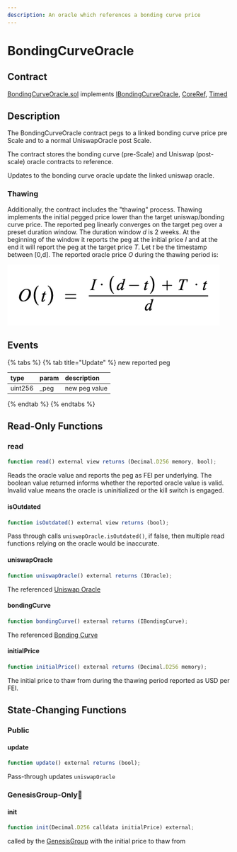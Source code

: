```yaml
---
description: An oracle which references a bonding curve price
---
```


# BondingCurveOracle

## Contract

[BondingCurveOracle.sol](https://github.com/fei-protocol/fei-protocol-core/blob/master/contracts/oracle/BondingCurveOracle.sol) implements [IBondingCurveOracle](https://github.com/fei-protocol/fei-protocol-core/blob/master/contracts/oracle/IBondingCurveOracle.sol), [CoreRef](https://github.com/fei-protocol/fei-protocol-core/blob/master/contracts/refs/CoreRef.sol), [Timed](https://github.com/fei-protocol/fei-protocol-core/blob/master/contracts/utils/Timed.sol)

## Description

The BondingCurveOracle contract pegs to a linked bonding curve price pre Scale and to a normal UniswapOracle post Scale.

The contract stores the bonding curve \(pre-Scale\) and Uniswap \(post-scale\) oracle contracts to reference.

Updates to the bonding curve oracle update the linked uniswap oracle.

### Thawing

Additionally, the contract includes the "thawing" process. Thawing implements the initial pegged price lower than the target uniswap/bonding curve price. The reported peg linearly converges on the target peg over a preset duration window. The duration window _d_ is 2 weeks. At the beginning of the window it reports the peg at the initial price _I_ and at the end it will report the peg at the target price _T_. Let _t_ be the timestamp between \[0,d\]. The reported oracle price _O_ during the thawing period is:

![](../../.gitbook/assets/screen-shot-2021-02-14-at-5.23.16-pm.png)

## Events

{% tabs %}
{% tab title="Update" %}
 new reported peg

| type | param | description |
| :--- | :--- | :--- |
| uint256 | \_peg | new peg value |
{% endtab %}
{% endtabs %}

## Read-Only Functions

### read

```javascript
function read() external view returns (Decimal.D256 memory, bool);
```

Reads the oracle value and reports the peg as FEI per underlying. The boolean value returned informs whether the reported oracle value is valid. Invalid value means the oracle is uninitialized or the kill switch is engaged.

#### isOutdated

```javascript
function isOutdated() external view returns (bool);
```

Pass through calls `uniswapOracle.isOutdated()`, if false, then multiple read functions relying on the oracle would be inaccurate.

#### uniswapOracle

```javascript
function uniswapOracle() external returns (IOracle);
```

The referenced [Uniswap Oracle](uniswaporacle.md)

#### bondingCurve

```javascript
function bondingCurve() external returns (IBondingCurve);
```

The referenced [Bonding Curve](../bondingcurve/)

#### initialPrice

```javascript
function initialPrice() external returns (Decimal.D256 memory);
```

The initial price to thaw from during the thawing period reported as USD per FEI.

## State-Changing Functions <a id="state-changing-functions"></a>

### Public

#### update

```javascript
function update() external returns (bool);
```

Pass-through updates `uniswapOracle`

### GenesisGroup-Only🚀

#### init

```javascript
function init(Decimal.D256 calldata initialPrice) external;
```

called by the [GenesisGroup](../genesis/genesisgroup.md) with the initial price to thaw from

